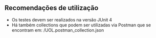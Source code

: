 ## Recomendações de utilização

- Os testes devem ser realizados na versão JUnit 4
- Há também collections que podem ser utilizadas via Postman que se encontram em: /UOL.postman_collection.json
